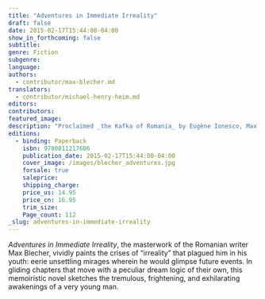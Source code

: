 ```yaml
---
title: "Adventures in Immediate Irreality"
draft: false
date: 2015-02-17T15:44:00-04:00
show_in_forthcoming: false
subtitle:
genre: Fiction
subgenre:
language:
authors:
  - contributor/max-blecher.md
translators:
  - contributor/michael-henry-heim.md
editors:
contributors:
featured_image:
description: "Proclaimed _the Kafka of Romania_ by Eugène Ionesco, Max Blecher wrote this incandescent masterpiece shortly before his untimely death. "
editions:
  - binding: Paperback
    isbn: 9780811217606
    publication_date: 2015-02-17T15:44:00-04:00
    cover_image: /images/blecher_adventures.jpg
    forsale: true
    saleprice:
    shipping_charge:
    price_us: 14.95
    price_cn: 16.95
    trim_size:
    Page_count: 112
_slug: adventures-in-immediate-irreality
---
```


_Adventures in Immediate Irreality_, the masterwork of the Romanian writer Max Blecher, vividly paints the crises of “irreality” that plagued him in his youth: eerie unsettling mirages wherein he would glimpse future events. In gliding chapters that move with a peculiar dream logic of their own, this memoiristic novel sketches the tremulous, frightening, and exhilarating awakenings of a very young man.

